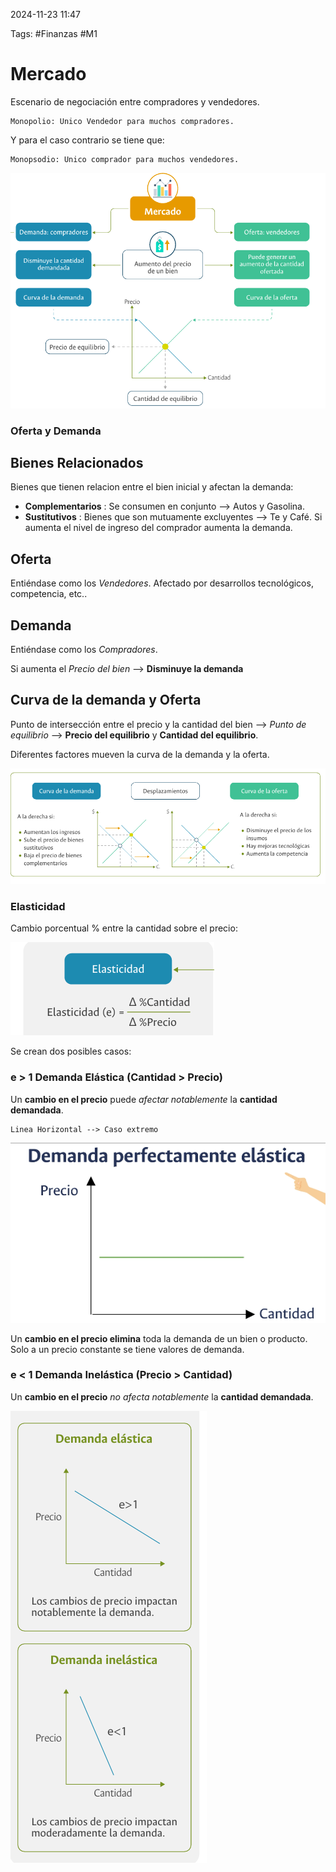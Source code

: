 2024-11-23 11:47

Tags: #Finanzas #M1 

# Mercado 

Escenario de negociación entre compradores y vendedores. 

	Monopolio: Unico Vendedor para muchos compradores.
	
Y para el caso contrario se tiene que:

	Monopsodio: Unico comprador para muchos vendedores.


![|400](Imagenes/F2.png)
### Oferta y Demanda

## Bienes Relacionados
Bienes que tienen relacion entre el bien inicial y afectan la demanda:
* **Complementarios** : Se consumen en conjunto --> Autos y Gasolina.
* **Sustitutivos** : Bienes que son mutuamente excluyentes --> Te y Café.
Si aumenta el nivel de ingreso del comprador aumenta la demanda.
## Oferta
Entiéndase como los _Vendedores_. Afectado por desarrollos tecnológicos, competencia, etc..
## Demanda

Entiéndase como los _Compradores_. 

Si aumenta el _Precio del bien_ --> **Disminuye la demanda** 
## Curva de la demanda y Oferta

Punto de intersección entre el precio y la cantidad del bien --> _Punto de equilibrio_ --> **Precio del equilibrio** y **Cantidad del equilibrio**. 

Diferentes factores mueven la curva de la demanda y la oferta.

![](Imagenes/F5.png)

### Elasticidad

Cambio porcentual % entre la cantidad sobre el precio:

![](Imagenes/F3.png)

Se crean dos posibles casos:

### e > 1 Demanda Elástica (Cantidad > Precio)

Un **cambio en el precio** puede *afectar notablemente* la **cantidad demandada**.

	Linea Horizontal --> Caso extremo

![](Imagenes/F6.png)

Un **cambio en el precio elimina** toda la demanda de un bien o producto. Solo a un precio constante se tiene valores de demanda.

### e < 1 Demanda Inelástica (Precio > Cantidad)

Un **cambio en el precio** *no afecta notablemente* la **cantidad demandada**.

![](Imagenes/F4.png)